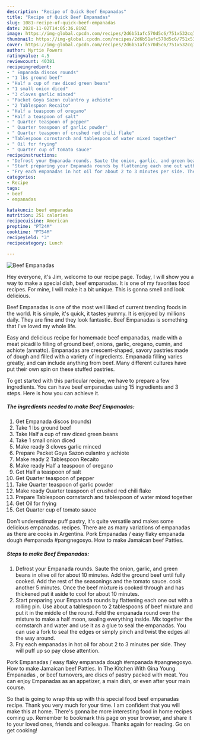 ```yaml
---
description: "Recipe of Quick Beef Empanadas"
title: "Recipe of Quick Beef Empanadas"
slug: 1081-recipe-of-quick-beef-empanadas
date: 2020-11-02T14:05:36.819Z
image: https://img-global.cpcdn.com/recipes/2d6b51afc570d5c6/751x532cq70/beef-empanadas-recipe-main-photo.jpg
thumbnail: https://img-global.cpcdn.com/recipes/2d6b51afc570d5c6/751x532cq70/beef-empanadas-recipe-main-photo.jpg
cover: https://img-global.cpcdn.com/recipes/2d6b51afc570d5c6/751x532cq70/beef-empanadas-recipe-main-photo.jpg
author: Myrtie Powers
ratingvalue: 4.5
reviewcount: 40381
recipeingredient:
- " Empanada discos rounds"
- "1 lbs ground beef"
- "Half a cup of raw diced green beans"
- "1 small onion diced"
- "3 cloves garlic minced"
- "Packet Goya Sazon culantro y achiote"
- "2 Tablespoon Recaito"
- "Half a teaspoon of oregano"
- "Half a teaspoon of salt"
- " Quarter teaspoon of pepper"
- " Quarter teaspoon of garlic powder"
- " Quarter teaspoon of crushed red chili flake"
- "Tablespoon cornstarch and tablespoon of water mixed together"
- " Oil for frying"
- " Quarter cup of tomato sauce"
recipeinstructions:
- "Defrost your Empanada rounds. Saute the onion, garlic, and green beans in olive oil for about 10 minutes. Add the ground beef until fully cooked. Add the rest of the seasonings and the tomato sauce. cook another 5 minutes. Once the beef mixture is cooked through and has thickened put it aside to cool for about 10 minutes."
- "Start preparing your Empanada rounds by flattening each one out with a rolling pin. Use about a tablespoon to 2 tablespoons of beef mixture and put it in the middle of the round. Fold the empanada round over the mixture to make a half moon, sealing everything inside. Mix together the cornstarch and water and use it as a glue to seal the empanadas. You can use a fork to seal the edges or simply pinch and twist the edges all the way around."
- "Fry each empanadas in hot oil for about 2 to 3 minutes per side. They will puff up so pay close attention."
categories:
- Recipe
tags:
- beef
- empanadas

katakunci: beef empanadas 
nutrition: 251 calories
recipecuisine: American
preptime: "PT24M"
cooktime: "PT54M"
recipeyield: "3"
recipecategory: Lunch

---
```



![Beef Empanadas](https://img-global.cpcdn.com/recipes/2d6b51afc570d5c6/751x532cq70/beef-empanadas-recipe-main-photo.jpg)

Hey everyone, it's Jim, welcome to our recipe page. Today, I will show you a way to make a special dish, beef empanadas. It is one of my favorites food recipes. For mine, I will make it a bit unique. This is gonna smell and look delicious.

Beef Empanadas is one of the most well liked of current trending foods in the world. It is simple, it's quick, it tastes yummy. It is enjoyed by millions daily. They are fine and they look fantastic. Beef Empanadas is something that I've loved my whole life.

Easy and delicious recipe for homemade beef empanadas, made with a meat picadillo filling of ground beef, onions, garlic, oregano, cumin, and achiote (annatto). Empanadas are crescent-shaped, savory pastries made of dough and filled with a variety of ingredients. Empanada filling varies greatly, and can include anything from beef. Many different cultures have put their own spin on these stuffed pastries.


To get started with this particular recipe, we have to prepare a few ingredients. You can have beef empanadas using 15 ingredients and 3 steps. Here is how you can achieve it.

<!--inarticleads1-->

##### The ingredients needed to make Beef Empanadas:

1. Get  Empanada discos (rounds)
1. Take 1 lbs ground beef
1. Take Half a cup of raw diced green beans
1. Take 1 small onion diced
1. Make ready 3 cloves garlic minced
1. Prepare Packet Goya Sazon culantro y achiote
1. Make ready 2 Tablespoon Recaito
1. Make ready Half a teaspoon of oregano
1. Get Half a teaspoon of salt
1. Get  Quarter teaspoon of pepper
1. Take  Quarter teaspoon of garlic powder
1. Make ready  Quarter teaspoon of crushed red chili flake
1. Prepare Tablespoon cornstarch and tablespoon of water mixed together
1. Get  Oil for frying
1. Get  Quarter cup of tomato sauce


Don&#39;t underestimate puff pastry, it&#39;s quite versatile and makes some delicious empanadas. recipes. There are as many variations of empanadas as there are cooks in Argentina. Pork Empanadas / easy flaky empanada dough #empanada #pangnegosyo. How to make Jamaican beef Patties. 

<!--inarticleads2-->

##### Steps to make Beef Empanadas:

1. Defrost your Empanada rounds. Saute the onion, garlic, and green beans in olive oil for about 10 minutes. Add the ground beef until fully cooked. Add the rest of the seasonings and the tomato sauce. cook another 5 minutes. Once the beef mixture is cooked through and has thickened put it aside to cool for about 10 minutes.
1. Start preparing your Empanada rounds by flattening each one out with a rolling pin. Use about a tablespoon to 2 tablespoons of beef mixture and put it in the middle of the round. Fold the empanada round over the mixture to make a half moon, sealing everything inside. Mix together the cornstarch and water and use it as a glue to seal the empanadas. You can use a fork to seal the edges or simply pinch and twist the edges all the way around.
1. Fry each empanadas in hot oil for about 2 to 3 minutes per side. They will puff up so pay close attention.


Pork Empanadas / easy flaky empanada dough #empanada #pangnegosyo. How to make Jamaican beef Patties. In The Kitchen With Gina Young. Empanadas , or beef turnovers, are discs of pastry packed with meat. You can enjoy Empanadas as an appetizer, a main dish, or even after your main course. 

So that is going to wrap this up with this special food beef empanadas recipe. Thank you very much for your time. I am confident that you will make this at home. There's gonna be more interesting food in home recipes coming up. Remember to bookmark this page on your browser, and share it to your loved ones, friends and colleague. Thanks again for reading. Go on get cooking!
